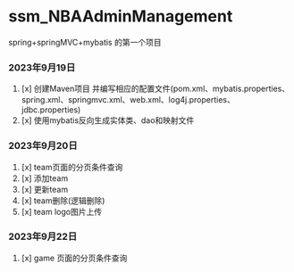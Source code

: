 # ssm_NBAAdminManagement
spring+springMVC+mybatis 的第一个项目

### 2023年9月19日

1. [x] 创建Maven项目 并编写相应的配置文件(pom.xml、mybatis.properties、spring.xml、springmvc.xml、web.xml、log4j.properties、jdbc.properties)
2. [x] 使用mybatis反向生成实体类、dao和映射文件

### 2023年9月20日

1. [x] team页面的分页条件查询
2. [x] 添加team
3. [x] 更新team 
4. [x] team删除(逻辑删除)
5. [x] team logo图片上传

### 2023年9月22日

1. [x] game 页面的分页条件查询